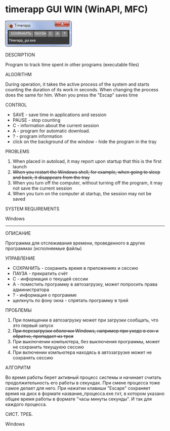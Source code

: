 # timerapp GUI WIN (WinAPI, MFC)
![timerapp screen](https://raw.githubusercontent.com/born-to-die/timerapp_gui_win/master/screens/screen_1.png)

DESCRIPTION

Program to track time spent in other programs (executable files)

ALGORITHM

During operation, it takes the active process of the system and 
starts counting the duration of its work in seconds. When changing 
the process does the same for him. When you press the "Escap" saves time

CONTROL

* SAVE - save time in applications and session
* PAUSE - stop counting
* C - information about the current session
* A - program for automatic download.
* ? - program information
* click on the background of the window - hide the program in the tray

PROBLEMS

1. When placed in autoload, it may report upon startup that this is the first launch
2. ~~When you restart the Windows shell, for example, when going to sleep and back, it disappears from the tray~~
3. When you turn off the computer, without turning off the program, it may not save the current session
4. When you turn on the computer at startup, the session may not be saved

SYSTEM REQUIREMENTS

Windows

---

ОПИСАНИЕ

Программа для отслеживания времени, проведенного в других программах 
(исполняемые файлы)

УПРАВЛЕНИЕ

* СОХРАНИТЬ - сохранить время в приложениях и сессию
* ПАУЗА - прекратить счёт
* С - информация о текущей сессии
* А - поместить программу в автозагрузку, может попросить права администратора
* ? - информация о программе
* щелкнуть по фону окна - спрятать программу в трей

ПРОБЛЕМЫ

1. При помещении в автозагрузку может при загрузки сообщать, что это первый запуск
2. ~~При перезагрузки оболочки Windows, например при уходе в сон и обратно, пропадает из трея~~
3. При выключении компьютера, без выключения программы, может не сохранить текущуюю сессию
4. При включении компьютера находясь в автозагрузке может не сохранять сессию

АЛГОРИТМ

Во время работы берет активный процесс системы и начинает считать 
продолжительность его работы в секундах. При смене процесса тоже 
самое делает для него. При нажатии клавиши "Escape" сохраняет время 
на диск в формате название_процесса.ехе.тхт, в котором указано 
общее время работы в формате "часы минуты секунды". И так для каждого процесса. 

СИСТ. ТРЕБ. 

Windows

